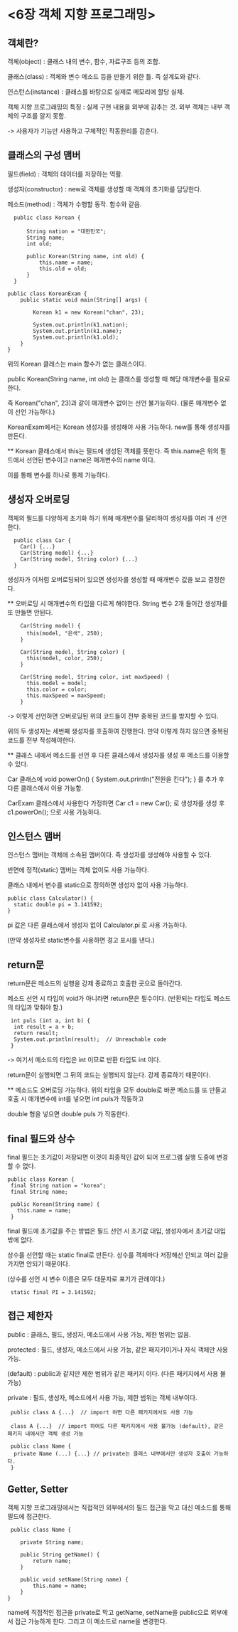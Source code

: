 # <6장 객체 지향 프로그래밍>

## 객체란?

객체(object) : 클래스 내의 변수, 함수, 자료구조 등의 조합.

클래스(class) : 객체와 변수 메소드 등을 만들기 위한 틀. 즉 설계도와 같다.

인스턴스(instance) : 클래스를 바탕으로 실제로 메모리에 할당 실체.

객체 지향 프로그래밍의 특징 : 실제 구현 내용을 외부에 감추는 것. 외부 객체는 내부 객체의 구조를 알지 못함.

-> 사용자가 기능만 사용하고 구체적인 작동원리를 감춘다.

## 클래스의 구성 맴버

필드(field) : 객체의 데이터를 저장하는 역활.

생성자(constructor) : new로 객체를 생성할 때 객체의 초기화를 담당한다.

메소드(method) : 객체가 수행할 동작. 함수와 같음.

```
  public class Korean {
  
      String nation = "대한민국";
      String name;
      int old;
  
      public Korean(String name, int old) {
          this.name = name;
          this.old = old;
      }
  }
```
```
public class KoreanExam {
    public static void main(String[] args) {

        Korean k1 = new Korean("chan", 23);

        System.out.println(k1.nation);
        System.out.println(k1.name);
        System.out.println(k1.old);
    }
}
```

위의 Korean 클래스는 main 함수가 없는 클래스이다.

public Korean(String name, int old) 는 클래스를 생성할 때 해당 매개변수를 필요로 한다. 

즉 Korean("chan", 23)과 같이 매개변수 없이는 선언 불가능하다.
(물론 매개변수 없이 선언 가능하다.)

KoreanExam에서는 Korean 생성자를 생성해야 사용 가능하다. new를 통해 생성자를 만든다.

** Korean 클래스에서 this는 필드에 생성된 객체를 뜻한다. 즉 this.name은 위의 필드에서 선언된 변수이고 name은 매개변수의 name 이다.

이를 통해 변수를 하나로 통제 가능하다.

## 생성자 오버로딩

객체의 필드를 다양하게 초기화 하기 위해 매개변수를 달리하여 생성자를 여러 개 선언한다.

```
  public class Car {
    Car() {...}
    Car(String model) {...}
    Car(String model, String color) {...}
  }
```
생성자가 이처럼 오버로딩되어 있으면 생성자를 생성할 때 매개변수 값을 보고 결정한다.

** 오버로딩 시 매개변수의 타입을 다르게 해야한다. String 변수 2개 들어간 생성자를 또 만들면 안된다.

```
    Car(String model) {
      this(model, "은색", 250);
    }

    Car(String model, String color) {
      this(model, color, 250);
    }

    Car(String model, String color, int maxSpeed) {
      this.model = model;
      this.color = color;
      this.maxSpeed = maxSpeed;
    }
```
-> 이렇게 선언하면 오버로딩된 위의 코드들이 전부 중복된 코드를 방지할 수 있다.

위의 두 생성자는 세번째 생성자를 호출하여 진행한다. 만약 이렇게 하지 않으면 중복된 코드를 전부 작성해야한다.

** 클래스 내에서 메소드를 선언 후 다른 클래스에서 생성자를 생성 후 메소드를 이용할 수 있다.

Car 클래스에 void powerOn() { System.out.println("전원을 킨다"); } 를 추가 후 다른 클래스에서 이용 가능함.

CarExam 클래스에서 사용한다 가정하면 Car c1 = new Car(); 로 생성자를 생성 후 c1.powerOn(); 으로 사용 가능하다.


## 인스턴스 맴버

인스턴스 맴버는 객체에 소속된 맴버이다. 즉 생성자를 생성해야 사용할 수 있다.

반면에 정적(static) 맴버는 객체 없이도 사용 가능하다.

클래스 내에서 변수를 static으로 정의하면 생성자 없이 사용 가능하다.

```
public class Calculator() {
  static double pi = 3.141592;
}
```
pi 값은 다른 클래스에서 생성자 없이 Calculator.pi 로 사용 가능하다.

(만약 생성자로 static변수를 사용하면 경고 표시를 낸다.)

## return문

return문은 메소드의 실행을 강제 종료하고 호출한 곳으로 돌아간다.

메소드 선언 시 타입이 void가 아니라면 return문은 필수이다. (반환되는 타입도 메소드의 타입과 맞춰야 함.)

```
 int puls (int a, int b) {
  int result = a + b;
  return result;
  System.out.println(result);  // Unreachable code
 }
```
-> 여기서 메소드의 타입은 int 이므로 반환 타입도 int 이다.

return문이 실행되면 그 뒤의 코드는 실행되지 않는다. 강제 종료하기 때문이다.

** 메소드도 오버로딩 가능하다. 위의 타입을 모두 double로 바꾼 메소드를 또 만들고 호출 시 매개변수에 int를 넣으면 int puls가 작동하고

double 형을 넣으면 double puls 가 작동한다.

## final 필드와 상수

final 필드는 초기값이 저장되면 이것이 최종적인 값이 되어 프로그램 실행 도중에 변경할 수 없다.

```
public class Korean {
 final String nation = "korea";
 final String name;

 public Korean(String name) {
   this.name = name;
 }
```
final 필드에 초기값을 주는 방법은 필드 선언 시 초기값 대입, 생성자에서 초기값 대입 밖에 없다.

상수를 선언할 때는 static final로 만든다. 상수를 객체마다 저장해선 안되고 여러 값을 가지면 안되기 때문이다.

(상수를 선언 시 변수 이름은 모두 대문자로 표기가 관례이다.)

```
 static final PI = 3.141592;
```

## 접근 제한자

public : 클래스, 필드, 생성자, 메소드에서 사용 가능, 제한 범위는 없음.

protected : 필드, 생성자, 메소드에서 사용 가능, 같은 패지키이거나 자식 객체만 사용 가능.

(default) : public과 같지만 제한 범위가 같은 패키지 이다. (다른 패키지에서 사용 불가능)

private : 필드, 생성자, 메소드에서 사용 가능, 제한 범위는 객체 내부이다.

```
 public class A {...}  // import 하면 다른 패키지에서도 사용 가능

 class A {...}  // import 하여도 다른 패키지에서 사용 불가능 (default), 같은 패키지 내에서만 객체 생성 가능

```

```
 public class Name {
  private Name (...) {...} // private는 클래스 내부에서만 생성자 호출이 가능하다.
 }
```

## Getter, Setter

객체 지향 프로그래밍에서는 직접적인 외부에서의 필드 접근을 막고 대신 메소드를 통해 필드에 접근한다.

```
 public class Name {

    private String name;
    
    public String getName() {
        return name;
    }

    public void setName(String name) {
        this.name = name;
    }
}
```
name에 직접적인 접근을 private로 막고 getName, setName을 public으로 외부에서 접근 가능하게 한다. 그리고 이 메소드로 name을 변경한다.

